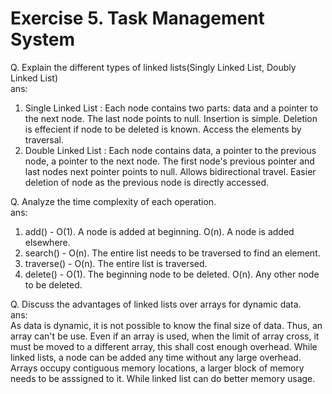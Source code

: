 # Exercise 5. Task Management System

Q. Explain the different types of linked lists(Singly Linked List, Doubly Linked List)</br>
ans:</br> 
1. Single Linked List : Each node contains two parts: data and a pointer to the next node. The last node points to null. Insertion is simple. Deletion is effecient if node to be deleted is known. Access the elements by traversal.
2. Double Linked List : Each node contains data, a pointer to the previous node, a pointer to the next node. The first node's previous pointer and last nodes next pointer points to null. Allows bidirectional travel. Easier deletion of node as the previous node is directly accessed.

Q. Analyze the time complexity of each operation.</br>
ans: </br>
1. add() - O(1). A node is added at beginning. O(n). A node is added elsewhere.
2. search() - O(n). The entire list needs to be traversed to find an element.
3. traverse() - O(n). The entire list is traversed.
4. delete() - O(1). The beginning node to be deleted. O(n). Any other node to be deleted.

Q. Discuss the advantages of linked lists over arrays for dynamic data.</br>
ans:</br> As data is dynamic, it is not possible to know the final size of data. Thus, an array can't be use. Even if an array is used, when the limit of array cross, it must be moved to a different array, this shall cost enough overhead. While linked lists, a node can be added any time without any large overhead. Arrays occupy contiguous memory locations, a larger block of memory needs to be asssigned to it. While linked list can do better memory usage.
